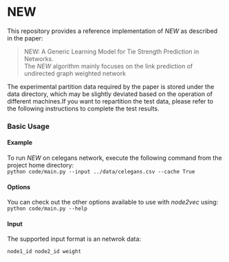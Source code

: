 # NEW

This repository provides a reference implementation of *NEW* as described in the paper:<br>
> NEW: A Generic Learning Model for Tie Strength Prediction in Networks.<br>
The *NEW* algorithm mainly focuses on the link prediction of undirected graph weighted network

The experimental partition data required by the paper is stored under the data directory, which may be slightly deviated based on the operation of different machines.If you want to repartition the test data, please refer to the following instructions to complete the test results.

### Basic Usage

#### Example
To run *NEW* on celegans network, execute the following command from the project home directory:<br/>
	``python code/main.py --input ../data/celegans.csv --cache True``

#### Options
You can check out the other options available to use with *node2vec* using:<br/>
	``python code/main.py --help``
  
#### Input
The supported input format is an netwrok data:
	
    node1_id node2_id weight
